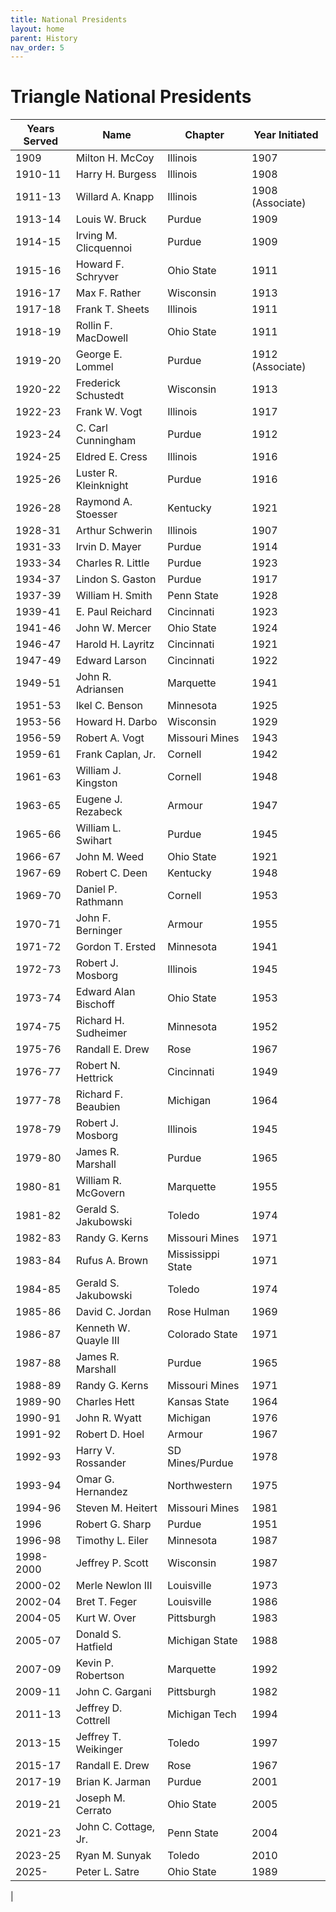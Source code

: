 ```yaml
---
title: National Presidents
layout: home
parent: History
nav_order: 5
---
```

# Triangle National Presidents

|Years Served|Name|Chapter|Year Initiated|
|---|---|---|---|
|1909|Milton H. McCoy|Illinois|1907|
|1910-11|Harry H. Burgess|Illinois|1908|
|1911-13|Willard A. Knapp|Illinois|1908 (Associate)|
|1913-14|Louis W. Bruck|Purdue|1909|
|1914-15|Irving M. Clicquennoi|Purdue|1909|
|1915-16|Howard F. Schryver|Ohio State|1911|
|1916-17|Max F. Rather|Wisconsin|1913|
|1917-18|Frank T. Sheets|Illinois|1911|
|1918-19|Rollin F. MacDowell|Ohio State|1911|
|1919-20|George E. Lommel|Purdue|1912 (Associate)|
|1920-22|Frederick Schustedt|Wisconsin|1913|
|1922-23|Frank W. Vogt|Illinois|1917|
|1923-24|C. Carl Cunningham|Purdue|1912|
|1924-25|Eldred E. Cress|Illinois|1916|
|1925-26|Luster R. Kleinknight|Purdue|1916|
|1926-28|Raymond A. Stoesser|Kentucky|1921|
|1928-31|Arthur Schwerin|Illinois|1907|
|1931-33|Irvin D. Mayer|Purdue|1914|
|1933-34|Charles R. Little|Purdue|1923|
|1934-37|Lindon S. Gaston|Purdue|1917|
|1937-39|William H. Smith|Penn State|1928|
|1939-41|E. Paul Reichard|Cincinnati|1923|
|1941-46|John W. Mercer|Ohio State|1924|
|1946-47|Harold H. Layritz|Cincinnati|1921|
|1947-49|Edward Larson|Cincinnati|1922|
|1949-51|John R. Adriansen|Marquette|1941|
|1951-53|Ikel C. Benson|Minnesota|1925|
|1953-56|Howard H. Darbo|Wisconsin|1929|
|1956-59|Robert A. Vogt|Missouri Mines|1943|
|1959-61|Frank Caplan, Jr.|Cornell|1942|
|1961-63|William J. Kingston|Cornell|1948|
|1963-65|Eugene J. Rezabeck|Armour|1947|
|1965-66|William L. Swihart|Purdue|1945|
|1966-67|John M. Weed|Ohio State|1921|
|1967-69|Robert C. Deen|Kentucky|1948|
|1969-70|Daniel P. Rathmann|Cornell|1953|
|1970-71|John F. Berninger|Armour|1955|
|1971-72|Gordon T. Ersted|Minnesota|1941|
|1972-73|Robert J. Mosborg|Illinois|1945|
|1973-74|Edward Alan Bischoff|Ohio State|1953|
|1974-75|Richard H. Sudheimer|Minnesota|1952|
|1975-76|Randall E. Drew|Rose|1967|
|1976-77|Robert N. Hettrick|Cincinnati|1949|
|1977-78|Richard F. Beaubien|Michigan|1964|
|1978-79|Robert J. Mosborg|Illinois|1945|
|1979-80|James R. Marshall|Purdue|1965|
|1980-81|William R. McGovern|Marquette|1955|
|1981-82|Gerald S. Jakubowski|Toledo|1974|
|1982-83|Randy G. Kerns|Missouri Mines|1971|
|1983-84|Rufus A. Brown|Mississippi State|1971|
|1984-85|Gerald S. Jakubowski|Toledo|1974|
|1985-86|David C. Jordan|Rose Hulman|1969|
|1986-87|Kenneth W. Quayle III|Colorado State|1971|
|1987-88|James R. Marshall|Purdue|1965|
|1988-89|Randy G. Kerns|Missouri Mines|1971|
|1989-90|Charles Hett|Kansas State|1964|
|1990-91|John R. Wyatt|Michigan|1976|
|1991-92|Robert D. Hoel|Armour|1967|
|1992-93|Harry V. Rossander|SD Mines/Purdue|1978|
|1993-94|Omar G. Hernandez|Northwestern|1975|
|1994-96|Steven M. Heitert|Missouri Mines|1981|
|1996|Robert G. Sharp|Purdue|1951|
|1996-98|Timothy L. Eiler|Minnesota|1987|
|1998-2000|Jeffrey P. Scott|Wisconsin|1987|
|2000-02|Merle Newlon III|Louisville|1973|
|2002-04|Bret T. Feger|Louisville|1986|
|2004-05|Kurt W. Over|Pittsburgh|1983|
|2005-07|Donald S. Hatfield|Michigan State|1988|
|2007-09|Kevin P. Robertson|Marquette|1992|
|2009-11|John C. Gargani|Pittsburgh|1982|
|2011-13|Jeffrey D. Cottrell|Michigan Tech|1994|
|2013-15|Jeffrey T. Weikinger|Toledo|1997|
|2015-17|Randall E. Drew|Rose|1967|
|2017-19|Brian K. Jarman|Purdue|2001|
|2019-21|Joseph M. Cerrato|Ohio State|2005|
|2021-23|John C. Cottage, Jr.|Penn State|2004|
|2023-25|Ryan M. Sunyak|Toledo|2010|
|2025- |Peter L. Satre|Ohio State|1989|
|